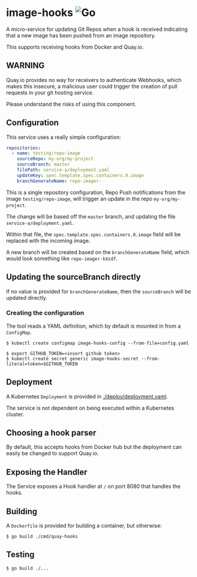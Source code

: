 # image-hooks ![Go](https://github.com/bigkevmcd/image-hooks/workflows/Go/badge.svg)

A micro-service for updating Git Repos when a hook is received indicating that a
new image has been pushed from an image repository.

This supports receiving hooks from Docker and Quay.io.

## WARNING

Quay.io provides no way for receivers to authenticate Webhooks, which makes this insecure, a malicious user could trigger the creation of pull requests in your git hosting service.

Please understand the risks of using this component.

## Configuration

This service uses a really simple configuration:

```yaml
repositories:
  - name: testing/repo-image
    sourceRepo: my-org/my-project
    sourceBranch: master
    filePath: service-a/deployment.yaml
    updateKey: spec.template.spec.containers.0.image
    branchGenerateName: repo-imager-
```

This is a single repository configuration, Repo Push notifications from the
image `testing/repo-image`, will trigger an update in the repo
`my-org/my-project`.

The change will be based off the `master` branch, and updating the file
`service-a/deployment.yaml`.

Within that file, the `spec.template.spec.containers.0.image` field will be replaced
with the incoming image.

A new branch will be created based on the `branchGenerateName` field, which
would look something like `repo-imager-kXzdf`.

## Updating the sourceBranch directly

If no value is provided for `branchGenerateName`, then the `sourceBranch` will
be updated directly.

### Creating the configuration

The tool reads a YAML definition, which by default is mounted in from a
`ConfigMap`.

```shell
$ kubectl create configmap image-hooks-config --from-file=config.yaml
```

```shell
$ export GITHUB_TOKEN=<insert github token>
$ kubectl create secret generic image-hooks-secret --from-literal=token=$GITHUB_TOKEN
```

## Deployment

A Kubernetes `Deployment` is provided in [./deploy/deployment.yaml](./deploy/deployment.yaml).

The service is not dependent on being executed within a Kubernetes cluster.

## Choosing a hook parser

By default, this accepts hooks from Docker hub but the deployment can easily be
changed to support Quay.io.

## Exposing the Handler

The Service exposes a Hook handler at `/` on port 8080 that handles the hooks.

## Building

A `Dockerfile` is provided for building a container, but otherwise:

```shell
$ go build ./cmd/quay-hooks
```

## Testing

```shell
$ go build ./...
```
